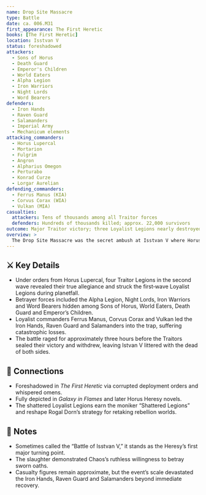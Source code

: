 ```yaml
---
name: Drop Site Massacre
type: Battle
date: ca. 006.M31
first_appearance: The First Heretic
books: [The First Heretic]
location: Isstvan V
status: foreshadowed
attackers:
  - Sons of Horus
  - Death Guard
  - Emperor's Children
  - World Eaters
  - Alpha Legion
  - Iron Warriors
  - Night Lords
  - Word Bearers
defenders:
  - Iron Hands
  - Raven Guard
  - Salamanders
  - Imperial Army
  - Mechanicum elements
attacking_commanders:
  - Horus Lupercal
  - Mortarion
  - Fulgrim
  - Angron
  - Alpharius Omegon
  - Perturabo
  - Konrad Curze
  - Lorgar Aurelian
defending_commanders:
  - Ferrus Manus (KIA)
  - Corvus Corax (WIA)
  - Vulkan (MIA)
casualties:
  attackers: Tens of thousands among all Traitor forces
  defenders: Hundreds of thousands killed; approx. 22,000 survivors
outcome: Major Traitor victory; three Loyalist Legions nearly destroyed (the “Shattered Legions”)
overview: >
  The Drop Site Massacre was the secret ambush at Isstvan V where Horus’s Traitor Legions turned on their unsuspecting Loyalist kin.  In less than three hours, the Alpha Legion, Night Lords, Iron Warriors and Word Bearers—having infiltrated the second‐wave deployment—opened fire on the Iron Hands, Salamanders and Raven Guard.  This first open slaughter of the Horus Heresy decimated three Loyalist Legions and marked the irreversible fracture of the Imperium.
---
```


## ⚔️ Key Details  
- Under orders from Horus Lupercal, four Traitor Legions in the second wave revealed their true allegiance and struck the first‐wave Loyalist Legions during planetfall.  
- Betrayer forces included the Alpha Legion, Night Lords, Iron Warriors and Word Bearers hidden among Sons of Horus, World Eaters, Death Guard and Emperor’s Children.  
- Loyalist commanders Ferrus Manus, Corvus Corax and Vulkan led the Iron Hands, Raven Guard and Salamanders into the trap, suffering catastrophic losses.  
- The battle raged for approximately three hours before the Traitors sealed their victory and withdrew, leaving Istvan V littered with the dead of both sides.

## 🔗 Connections  
- Foreshadowed in *The First Heretic* via corrupted deployment orders and whispered omens.  
- Fully depicted in *Galaxy in Flames* and later Horus Heresy novels.  
- The shattered Loyalist Legions earn the moniker “Shattered Legions” and reshape Rogal Dorn’s strategy for retaking rebellion worlds.

## 📝 Notes  
- Sometimes called the “Battle of Isstvan V,” it stands as the Heresy’s first major turning point.  
- The slaughter demonstrated Chaos’s ruthless willingness to betray sworn oaths.  
- Casualty figures remain approximate, but the event’s scale devastated the Iron Hands, Raven Guard and Salamanders beyond immediate recovery.